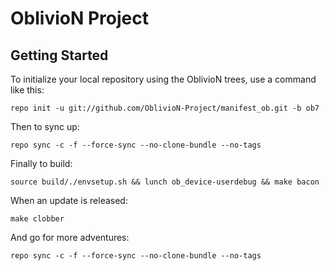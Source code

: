 OblivioN Project
================


Getting Started
---------------

To initialize your local repository using the OblivioN trees, use a command like this:

    repo init -u git://github.com/OblivioN-Project/manifest_ob.git -b ob7

Then to sync up:

  
    repo sync -c -f --force-sync --no-clone-bundle --no-tags  

Finally to build:

    source build/./envsetup.sh && lunch ob_device-userdebug && make bacon
    
When an update is released:

    make clobber
    
And go for more adventures:

    repo sync -c -f --force-sync --no-clone-bundle --no-tags

